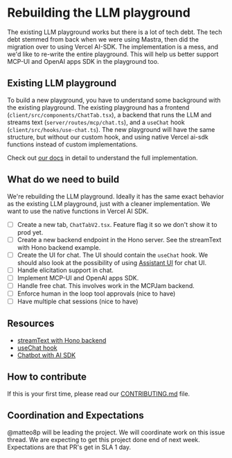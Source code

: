 # Rebuilding the LLM playground 
The existing LLM playground works but there is a lot of tech debt. The tech debt stemmed from back when we were using Mastra, then did the migration over to using Vercel AI-SDK. The implementation is a mess, and we'd like to re-write the entire playground. This will help us better support MCP-UI and OpenAI apps SDK in the playground too. 

## Existing LLM playground 
To build a new playground, you have to understand some background with the existing playground. The existing playground has a frontend (`client/src/components/ChatTab.tsx`), a backend that runs the LLM and streams text (`server/routes/mcp/chat.ts`), and a `useChat` hook (`client/src/hooks/use-chat.ts`). The new playground will have the same structure, but without our custom hook, and using native Vercel ai-sdk functions instead of custom implementations. 

<!-- Failed to upload "Screenshot 2025-10-24 at 3.41.37 PM.png" -->

Check out [our docs](https://docs.mcpjam.com/contributing/playground-architecture) in detail to understand the full implementation.

## What do we need to build 
We're rebuilding the LLM playground. Ideally it has the same exact behavior as the existing LLM playground, just with a cleaner implementation. We want to use the native functions in Vercel AI SDK. 

- [ ] Create a new tab, `ChatTabV2.tsx`. Feature flag it so we don't show it to prod yet.
- [ ] Create a new backend endpoint in the Hono server. See the streamText with Hono backend example. 
- [ ] Create the UI for chat. The UI should contain the `useChat` hook. We should also look at the possibility of using [Assistant UI](https://www.assistant-ui.com/docs/api-reference/integrations/vercel-ai-sdk#useverceluseassistantruntime) for chat UI. 
- [ ] Handle elicitation support in chat. 
- [ ] Implement MCP-UI and OpenAI apps SDK.
- [ ] Handle free chat. This involves work in the MCPJam backend. 
- [ ] Enforce human in the loop tool approvals (nice to have) 
- [ ] Have multiple chat sessions (nice to have) 

## Resources
- [streamText with Hono backend](https://ai-sdk.dev/cookbook/api-servers/hono)
- [useChat hook](https://ai-sdk.dev/docs/reference/ai-sdk-ui/use-chat)
- [Chatbot with AI SDK](https://ai-sdk.dev/docs/ai-sdk-ui/chatbot)

## How to contribute
If this is your first time, please read our [CONTRIBUTING.md](https://github.com/MCPJam/inspector/blob/main/CONTRIBUTING.md) file. 

## Coordination and Expectations 
@matteo8p will be leading the project. We will coordinate work on this issue thread. We are expecting to get this project done end of next week. Expectations are that PR's get in SLA 1 day. 